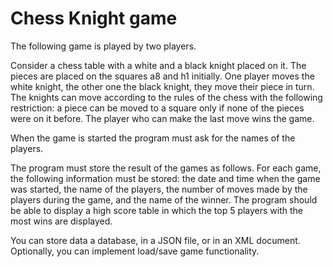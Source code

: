 #  Chess Knight game

The following game is played by two players.

Consider a chess table with a white and a black knight placed on it. The pieces are placed on the squares a8 and h1 initially. One player moves the white knight, the other one the black knight, they move their piece in turn. The knights can move according to the rules of the chess with the following restriction: a piece can be moved to a square only if none of the pieces were on it before. The player who can make the last move wins the game.

When the game is started the program must ask for the names of the players.

The program must store the result of the games as follows. For each game, the following information must be stored: the date and time when the game was started, the name of the players, the number of moves made by the players during the game, and the name of the winner. The program should be able to display a high score table in which the top 5 players with the most wins are displayed.

You can store data a database, in a JSON file, or in an XML document. Optionally, you can implement load/save game functionality.
